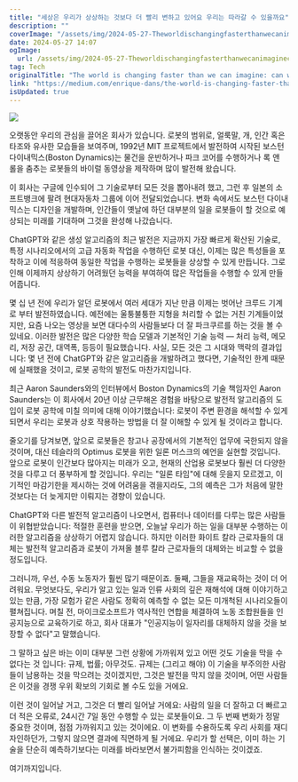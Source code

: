 ```yaml
---
title: "세상은 우리가 상상하는 것보다 더 빨리 변하고 있어요 우리는 따라갈 수 있을까요"
description: ""
coverImage: "/assets/img/2024-05-27-Theworldischangingfasterthanwecanimaginecanwekeepup_0.png"
date: 2024-05-27 14:07
ogImage: 
  url: /assets/img/2024-05-27-Theworldischangingfasterthanwecanimaginecanwekeepup_0.png
tag: Tech
originalTitle: "The world is changing faster than we can imagine: can we keep up?"
link: "https://medium.com/enrique-dans/the-world-is-changing-faster-than-we-can-imagine-can-we-keep-up-fe871e50708c"
isUpdated: true
---
```






<img src="/assets/img/2024-05-27-Theworldischangingfasterthanwecanimaginecanwekeepup_0.png" />

오랫동안 우리의 관심을 끌어온 회사가 있습니다. 로봇의 범위로, 얼룩말, 개, 인간 혹은 타조와 유사한 모습들을 보여주며, 1992년 MIT 프로젝트에서 발전하여 시작된 보스턴 다이내믹스(Boston Dynamics)는 물건을 운반하거나 파크 코어를 수행하거나 록 앤 롤을 춤추는 로봇들의 바이럴 동영상을 제작하며 많이 발전해 왔습니다.

이 회사는 구글에 인수되어 그 기술로부터 모든 것을 뽑아내려 했고, 그런 후 일본의 소프트뱅크에 팔려 현대자동차 그룹에 이어 전달되었습니다. 변화 속에서도 보스턴 다이내믹스는 디자인을 개발하며, 인간들이 옛날에 하던 대부분의 일을 로봇들이 할 것으로 예상되는 미래를 기대하며 그것을 완성해 나갔습니다.

ChatGPT와 같은 생성 알고리즘의 최근 발전은 지금까지 가장 빠르게 확산된 기술로, 특정 시나리오에서의 고급 자동화 작업을 수행하던 로봇 대신, 이제는 많은 특성들을 포착하고 이에 적응하여 동일한 작업을 수행하는 로봇들을 상상할 수 있게 만듭니다. 그로 인해 이제까지 상상하기 어려웠던 능력을 부여하여 많은 작업들을 수행할 수 있게 만들어줍니다.

<div class="content-ad"></div>

몇 십 년 전에 우리가 알던 로봇에서 여러 세대가 지난 만큼 이제는 벗어난 크루드 기계로 부터 발전하였습니다. 예전에는 울퉁불퉁한 지형을 처리할 수 없는 거친 기계들이었지만, 요즘 나오는 영상을 보면 대다수의 사람들보다 더 잘 파크쿠르를 하는 것을 볼 수 있네요. 이러한 발전은 많은 다양한 학습 모델과 기본적인 기술 능력 — 처리 능력, 메모리, 저장 공간, 대역폭, 등등이 필요했습니다. 사실, 모든 것은 그 시대와 맥락의 결과입니다: 몇 년 전에 ChatGPT와 같은 알고리즘을 개발하려고 했다면, 기술적인 한계 때문에 실패했을 것이고, 로봇 공학의 발전도 마찬가지입니다.

최근 Aaron Saunders와의 인터뷰에서 Boston Dynamics의 기술 책임자인 Aaron Saunders는 이 회사에서 20년 이상 근무해온 경험을 바탕으로 발전적 알고리즘의 도입이 로봇 공학에 미칠 의미에 대해 이야기했습니다: 로봇이 주변 환경을 해석할 수 있게 되면서 우리는 로봇과 상호 작용하는 방법을 더 잘 이해할 수 있게 될 것이라고 합니다.

줄오기를 당겨보면, 앞으로 로봇들은 창고나 공장에서의 기본적인 업무에 국한되지 않을 것이며, 대신 테슬라의 Optimus 로봇을 위한 일론 머스크의 예언을 실현할 것입니다. 앞으로 로봇이 인간보다 많아지는 미래가 오고, 현재의 산업용 로봇보다 훨씬 더 다양한 것을 다루고 더 풍부하게 할 것입니다. 우리는 "일론 타임"에 대해 웃을지 모르겠고, 이기적인 마감기한을 제시하는 것에 어려움을 겪을지라도, 그의 예측은 그가 처음에 말한 것보다는 더 늦게지만 이뤄지는 경향이 있습니다.

ChatGPT와 다른 발전적 알고리즘이 나오면서, 컴퓨터나 데이터를 다루는 많은 사람들이 위협받았습니다: 적절한 훈련을 받으면, 오늘날 우리가 하는 일을 대부분 수행하는 이러한 알고리즘을 상상하기 어렵지 않습니다. 하지만 이러한 화이트 칼라 근로자들의 대체는 발전적 알고리즘과 로봇이 가져올 블루 칼라 근로자들의 대체와는 비교할 수 없을 정도입니다.

<div class="content-ad"></div>

그러니까, 우선, 수동 노동자가 훨씬 많기 때문이죠. 둘째, 그들을 재교육하는 것이 더 어려워요. 무엇보다도, 우리가 알고 있는 일과 인류 사회의 깊은 재해석에 대해 이야기하고 있는 만큼, 가장 모험가 같은 사람도 정확히 예측할 수 없는 모든 미개척된 시나리오들이 펼쳐집니다. 며칠 전, 마이크로소프트가 역사적인 연합을 체결하여 노동 조합원들을 인공지능으로 교육하기로 하고, 회사 대표가 "인공지능이 일자리를 대체하지 않을 것을 보장할 수 없다"고 말했습니다.

그 말하고 싶은 바는 이미 대부분 그런 상황에 가까워져 있고 어떤 것도 기술을 막을 수 없다는 것 입니다: 규제, 법률; 아무것도. 규제는 (그리고 해야) 이 기술을 부주의한 사람들이 남용하는 것을 막으려는 것이겠지만, 그것은 발전을 막지 않을 것이며, 어떤 사람들은 이것을 경쟁 우위 확보의 기회로 볼 수도 있을 거에요.

이런 것이 일어날 거고, 그것은 더 빨리 일어날 거에요: 사람의 일을 더 잘하고 더 빠르고 더 적은 오류로, 24시간 7일 동안 수행할 수 있는 로봇들이요. 그 두 번째 변화가 정말 중요한 것이며, 점점 가까워지고 있는 것이에요. 이 변화를 수용하도록 우리 사회를 재디자인하던가, 그렇지 않으면 결과에 직면하게 될 거에요. 우리가 할 선택은, 이미 하는 기술을 단순히 예측하기보다는 미래를 바라보면서 불가피함을 인식하는 것이겠죠.

여기까지입니다.
